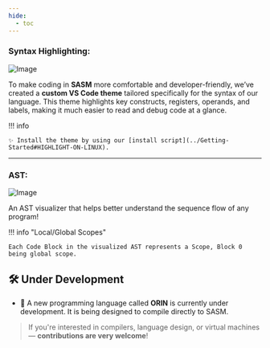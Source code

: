 ```yaml
---
hide:
  - toc
---
```


### **Syntax Highlighting:**

![Image](../assets/vs_theme.png)

To make coding in **SASM** more comfortable and developer-friendly, we’ve created a **custom VS Code theme** tailored specifically for the syntax of our language. This theme highlights key constructs, registers, operands, and labels, making it much easier to read and debug code at a glance.

!!! info

    ✨ Install the theme by using our [install script](../Getting-Started#HIGHLIGHT-ON-LINUX).

---

### **AST:**

![Image](../assets/AST_Examples/helloWorld.png)

An AST visualizer that helps better understand the sequence flow
of any program!

!!! info "Local/Global Scopes"

    Each Code Block in the visualized AST represents a Scope, Block 0 being global scope.

## 🛠 Under Development

- 🔧 A new programming language called **ORIN** is currently under development. It is being designed to compile directly to SASM.

> If you're interested in compilers, language design, or virtual machines — **contributions are very welcome**!
